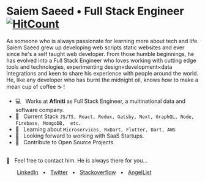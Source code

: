 # Saiem Saeed • Full Stack Engineer [![HitCount](http://hits.dwyl.com/saiemsaeed/saiemsaeed.svg)](http://hits.dwyl.com/saiemsaeed/saiemsaeed)

As someone who is always passionate for learning more about tech and life. Saiem Saeed grew up developing web scripts static websites and ever since he's a self taught web developer. From those humble beginnings, he has evolved into a Full Stack Engineer who loves working with cutting edge tools and technologies, experimenting design×development×data integrations and keen to share his experience with people around the world. He, like any developer who has burnt the midnight oil, knows how to make a mean cup of coffee ☕️ ! 

  * 💻 &nbsp; Works at **Afiniti** as Full Stack Engineer, a multinational data and software company.
  * 💬 &nbsp; Current Stack `JS/TS, React, Redux, Gatsby, Next, GraphQL, Node, Firebase, MongoDB,  etc`.
  * 📖 &nbsp; Learning about `Microservices, RxDart, Flutter, Dart, AWS`
  * 👀 &nbsp; Looking forward to working with SaaS Startups.
  * 🤝 &nbsp; Contribute to Open Source Projects

<br />
📩 &nbsp; Feel free to contact him. He is always there for you...

&nbsp; &nbsp; &nbsp; &nbsp;[LinkedIn](https://www.linkedin.com/in/saiemsaeed/) &nbsp; • &nbsp; [Twitter](https://twitter.com/saiemsaeed) &nbsp; • &nbsp; [Stackoverflow](https://stackoverflow.com/users/8945777/saiem-saeed) &nbsp; • &nbsp; [AngelList](https://angel.co/u/saiemsaeed) 
